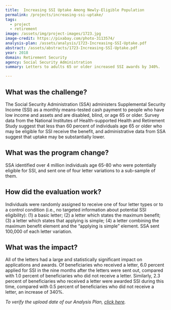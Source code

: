 ```yaml
---
title:  Increasing SSI Uptake Among Newly-Eligible Population
permalink: /projects/increasing-ssi-uptake/
tags:
  - project
  - retirement 
image: /assets/img/project-images/1723.jpg  
image-credit: https://pixabay.com/photo-3113574/
analysis-plan: /assets/analysis/1723-Increasing-SSI-Uptake.pdf
abstract: /assets/abstracts/1723-Increasing-SSI-Uptake.pdf
year: 2018  
domain: Retirement Security
agency: Social Security Administration
summary: Letters to adults 65 or older increased SSI awards by 340%.

---
```

## What was the challenge?

The Social Security Administration (SSA) administers Supplemental Security Income (SSI) as a monthly means-tested cash payment to people who have low income and assets and are disabled, blind, or age 65 or older. Survey data from the National Institutes of Health-supported Health and Retirement Study suggest that less than 60 percent of individuals age 65 or older who may be eligible for SSI receive the benefit, and administrative data from SSA suggest that uptake may be substantially lower. 

## What was the program change?

SSA identified over 4 million individuals age 65-80 who were potentially eligible for SSI, and sent one of four letter variations to a sub-sample of them. 

## How did the evaluation work?

Individuals were randomly assigned to receive one of four letter types or to a control condition (i.e., no targeted information about potential SSI eligibility): (1) a basic letter; (2) a letter which states the maximum benefit; (3) a letter which states that applying is simple; (4) a letter combining the maximum benefit element and the “applying is simple” element. SSA sent 100,000 of each letter variation.

## What was the impact?

All of the letters had a large and statistically significant impact on applications and awards. Of beneficiaries who received a letter, 6.0 percent applied for SSI in the nine months after the letters were sent out, compared with 1.0 percent of beneficiaries who did not receive a letter. Similarly, 2.3 percent of beneficiaries who received a letter were awarded SSI during this time, compared with 0.5 percent of beneficiaries who did not receive a letter, an increase of 340%.


<i>To verify the upload date of our Analysis Plan, <a href="https://github.com/gsa-oes/office-of-evaluation-sciences/tree/master/assets/analysis">click here</a>.</i>
